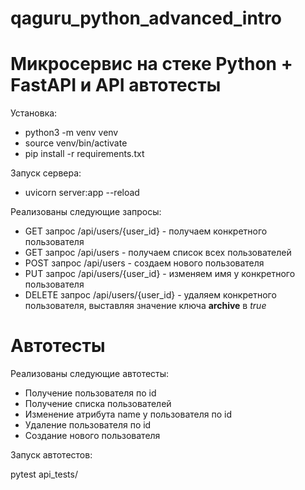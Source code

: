 # qaguru_python_advanced_intro
# Микросервис на стеке Python + FastAPI и API автотесты 

Установка:
- python3 -m venv venv
- source venv/bin/activate
- pip install -r requirements.txt


Запуск сервера:
- uvicorn server:app --reload

Реализованы следующие запросы:
- GET запрос /api/users/{user_id} - получаем конкретного пользователя
- GET запрос /api/users - получаем список всех пользователей
- POST запрос /api/users - создаем нового пользователя
- PUT запрос /api/users/{user_id} - изменяем имя у конкретного пользователя
- DELETE запрос /api/users/{user_id} - удаляем конкретного пользователя, выставляя значение ключа **archive** в *true*

# Автотесты

Реализованы следующие автотесты:
- Получение пользователя по id
- Получение списка пользователей
- Изменение атрибута name у пользователя по id
- Удаление пользователя по id
- Создание нового пользователя

Запуск автотестов:

pytest api_tests/
